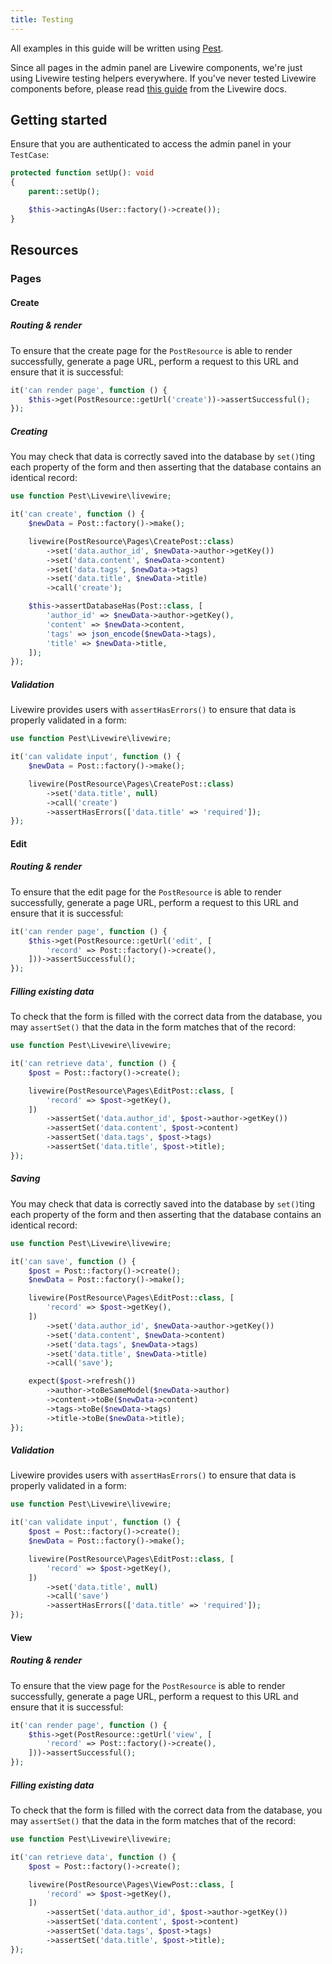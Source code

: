 ```yaml
---
title: Testing
---
```


All examples in this guide will be written using [Pest](https://pestphp.com).

Since all pages in the admin panel are Livewire components, we're just using Livewire testing helpers everywhere. If you've never tested Livewire components before, please read [this guide](https://laravel-livewire.com/docs/testing) from the Livewire docs.

## Getting started

Ensure that you are authenticated to access the admin panel in your `TestCase`:

```php
protected function setUp(): void
{
    parent::setUp();

    $this->actingAs(User::factory()->create());
}
```

## Resources

### Pages

#### Create

##### Routing & render

To ensure that the create page for the `PostResource` is able to render successfully, generate a page URL, perform a request to this URL and ensure that it is successful:

```php
it('can render page', function () {
    $this->get(PostResource::getUrl('create'))->assertSuccessful();
});
```

##### Creating

You may check that data is correctly saved into the database by `set()`ting each property of the form and then asserting that the database contains an identical record:

```php
use function Pest\Livewire\livewire;

it('can create', function () {
    $newData = Post::factory()->make();

    livewire(PostResource\Pages\CreatePost::class)
        ->set('data.author_id', $newData->author->getKey())
        ->set('data.content', $newData->content)
        ->set('data.tags', $newData->tags)
        ->set('data.title', $newData->title)
        ->call('create');

    $this->assertDatabaseHas(Post::class, [
        'author_id' => $newData->author->getKey(),
        'content' => $newData->content,
        'tags' => json_encode($newData->tags),
        'title' => $newData->title,
    ]);
});
```

##### Validation

Livewire provides users with `assertHasErrors()` to ensure that data is properly validated in a form:

```php
use function Pest\Livewire\livewire;

it('can validate input', function () {
    $newData = Post::factory()->make();

    livewire(PostResource\Pages\CreatePost::class)
        ->set('data.title', null)
        ->call('create')
        ->assertHasErrors(['data.title' => 'required']);
});
```

#### Edit

##### Routing & render

To ensure that the edit page for the `PostResource` is able to render successfully, generate a page URL, perform a request to this URL and ensure that it is successful:

```php
it('can render page', function () {
    $this->get(PostResource::getUrl('edit', [
        'record' => Post::factory()->create(),
    ]))->assertSuccessful();
});
```

##### Filling existing data

To check that the form is filled with the correct data from the database, you may `assertSet()` that the data in the form matches that of the record:

```php
use function Pest\Livewire\livewire;

it('can retrieve data', function () {
    $post = Post::factory()->create();

    livewire(PostResource\Pages\EditPost::class, [
        'record' => $post->getKey(),
    ])
        ->assertSet('data.author_id', $post->author->getKey())
        ->assertSet('data.content', $post->content)
        ->assertSet('data.tags', $post->tags)
        ->assertSet('data.title', $post->title);
});
```

##### Saving

You may check that data is correctly saved into the database by `set()`ting each property of the form and then asserting that the database contains an identical record:

```php
use function Pest\Livewire\livewire;

it('can save', function () {
    $post = Post::factory()->create();
    $newData = Post::factory()->make();

    livewire(PostResource\Pages\EditPost::class, [
        'record' => $post->getKey(),
    ])
        ->set('data.author_id', $newData->author->getKey())
        ->set('data.content', $newData->content)
        ->set('data.tags', $newData->tags)
        ->set('data.title', $newData->title)
        ->call('save');

    expect($post->refresh())
        ->author->toBeSameModel($newData->author)
        ->content->toBe($newData->content)
        ->tags->toBe($newData->tags)
        ->title->toBe($newData->title);
});
```

##### Validation

Livewire provides users with `assertHasErrors()` to ensure that data is properly validated in a form:

```php
use function Pest\Livewire\livewire;

it('can validate input', function () {
    $post = Post::factory()->create();
    $newData = Post::factory()->make();

    livewire(PostResource\Pages\EditPost::class, [
        'record' => $post->getKey(),
    ])
        ->set('data.title', null)
        ->call('save')
        ->assertHasErrors(['data.title' => 'required']);
});
```

#### View

##### Routing & render

To ensure that the view page for the `PostResource` is able to render successfully, generate a page URL, perform a request to this URL and ensure that it is successful:

```php
it('can render page', function () {
    $this->get(PostResource::getUrl('view', [
        'record' => Post::factory()->create(),
    ]))->assertSuccessful();
});
```

##### Filling existing data

To check that the form is filled with the correct data from the database, you may `assertSet()` that the data in the form matches that of the record:

```php
use function Pest\Livewire\livewire;

it('can retrieve data', function () {
    $post = Post::factory()->create();

    livewire(PostResource\Pages\ViewPost::class, [
        'record' => $post->getKey(),
    ])
        ->assertSet('data.author_id', $post->author->getKey())
        ->assertSet('data.content', $post->content)
        ->assertSet('data.tags', $post->tags)
        ->assertSet('data.title', $post->title);
});
```
